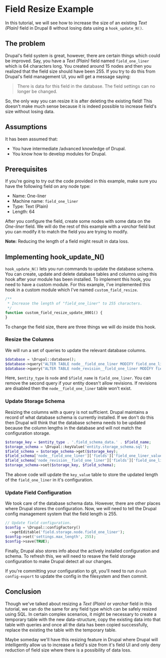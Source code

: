 # Field Resize Example

In this tutorial, we will see how to increase the size of an existing _Text
(Plain)_ field in Drupal 8 without losing data using a `hook_update_N()`.

## The problem

Drupal's field system is great, however, there are certain things which could
be improved. Say, you have a _Text (Plain)_ field named `field_one_liner` which
is 64 characters long. You created around 15 nodes and then you realized that
the field size should have been 255. If you try to do this from Drupal's field
management UI, you will get a message saying:

>There is data for this field in the database. The field settings can no longer
be changed.
 
So, the only way you can resize it is after deleting the existing field! This
doesn't make much sense because it is indeed possible to increase field's size
without losing data.

## Assumptions

It has been assumed that:

* You have intermediate /advanced knowledge of Drupal.
* You know how to develop modules for Drupal.

## Prerequisites

If you're going to try out the code provided in this example, make sure you
have the following field on any node type:

* Name: One-liner
* Machine name: `field_one_liner`
* Type: Text (Plain)
* Length: 64

After you configure the field, create some nodes with some data on the
_One-liner_ field. We will do the rest of this example with a _varchar_ field
but you can modify it to match the field you are trying to modify.

**Note:** Reducing the length of a field might result in data loss.

## Implementing hook_update_N()

`hook_update_N()` lets you run commands to update the database schema. You can
create, update and delete database tables and columns using this hook after
your module has been installed. To implement this hook, you need to have a
custom module. For this example, I've implemented this hook in a custom module
which I've named `custom_field_resize`.

```php
/**
 * Increase the length of "field_one_liner" to 255 characters.
 */
function custom_field_resize_update_8001() {
}
``` 

To change the field size, there are three things we will do inside this hook.

### Resize the Columns

We will run a set of queries to update the relevant database columns.

```php
$database = \Drupal::database();
$database->query("ALTER TABLE node__field_one_liner MODIFY field_one_liner_value VARCHAR(255)");
$database->query("ALTER TABLE node_revision__field_one_liner MODIFY field_one_liner_value VARCHAR(255)");
```

Here, `$entity_type` is `node` and `$field_name` is `field_one_liner`. You can
remove the second query if your entity doesn't allow revisions. If revisions
are disabled then the `node__field_one_liner` table won't exist.

### Update Storage Schema

Resizing the columns with a query is not sufficient. Drupal maintains a record
of what database schema is currently installed. If we don't do this then Drupal
will think that the database schema needs to be updated because the column
lengths in the database and will not match the configuration storage. 

```php
$storage_key = $entity_type . '.field_schema_data.' . $field_name;
$storage_schema = \Drupal::keyValue('entity.storage_schema.sql');
$field_schema = $storage_schema->get($storage_key);
$field_schema['node__field_one_liner']['fields']['field_one_liner_value']['length'] = 255;
$field_schema['node_revision__field_one_liner']['fields']['field_one_liner_value']['length'] = 255;
$storage_schema->set($storage_key, $field_schema);
```

The above code will update the `key_value` table to store the updated length
of the `field_one_liner` in it's configuration.

### Update Field Configuration

We took care of the database schema data. However, there are other places where
Drupal stores the configuration. Now, we will need to tell the Drupal config
management system that the field length is 255. 

```php
// Update field configuration.
$config = \Drupal::configFactory()
  ->getEditable('field.storage.node.field_one_liner');
$config->set('settings.max_length', 255);
$config->save(TRUE);
```

Finally, Drupal also stores info about the actively installed configuration and
schema. To refresh this, we will need to resave the field storage configuration
to make Drupal detect all our changes. 

If you're committing your configuration to git, you'll need to run
`drush config-export` to update the config in the filesystem and then commit.

## Conclusion

Though we've talked about resizing a _Text (Plain)_ or _varchar_ field in this
tutorial, we can do the same for any field type which can be safely resized
using SQL. In certain complex scenarios, it might be necessary to create a
temporary table with the new data-structure, copy the existing data into that
table with queries and once all the data has been copied successfully, replace
the existing the table with the temporary table.

Maybe someday we'll have this resizing feature in Drupal where Drupal will
intelligently allow us to increase a field's size from it's field UI and only
deny reduction of field size where there is a possibility of data loss.
